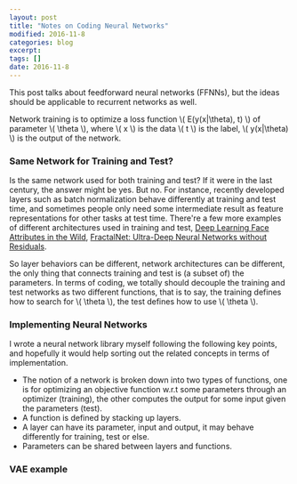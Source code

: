 ```yaml
---
layout: post
title: "Notes on Coding Neural Networks"
modified: 2016-11-8
categories: blog
excerpt:
tags: []
date: 2016-11-8
---
```


This post talks about feedforward neural networks (FFNNs), but the ideas should be applicable to recurrent networks as well.

Network training is to optimize a loss function \\( E(y(x|\theta), t) \\) of parameter \\( \theta \\), where \\( x \\) is the data \\( t \\) is the label, \\( y(x|\theta) \\) is the output of the network. 

### Same Network for Training and Test?
Is the same network used for both training and test? If it were in the last century, the answer might be yes. But no. 
For instance, recently developed layers such as batch normalization behave differently at training and test time, and sometimes people only need some intermediate result as feature representations for other tasks at test time. 
There're a few more examples of different architectures used in training and test, [Deep Learning Face Attributes in the Wild](http://www.cv-foundation.org/openaccess/content_iccv_2015/papers/Liu_Deep_Learning_Face_ICCV_2015_paper.pdf), [FractalNet: Ultra-Deep Neural Networks without Residuals](https://arxiv.org/abs/1605.07648).

So layer behaviors can be different, network architectures can be different, 
the only thing that connects training and test is (a subset of) the parameters. 
In terms of coding, we totally should decouple the training and test networks as two different functions,
that is to say, the training defines how to search for \\( \theta \\), the test defines how to use \\( \theta \\).

### Implementing Neural Networks
I wrote a neural network library myself following the following key points, and hopefully it would help sorting out the related concepts in terms of implementation.  
- The notion of a network is broken down into two types of functions, 
one is for optimizing an objective function w.r.t some parameters through an optimizer (training), 
the other computes the output for some input given the parameters (test).
- A function is defined by stacking up layers.
- A layer can have its parameter, input and output, it may behave differently for training, test or else. 
- Parameters can be shared between layers and functions.

### VAE example

